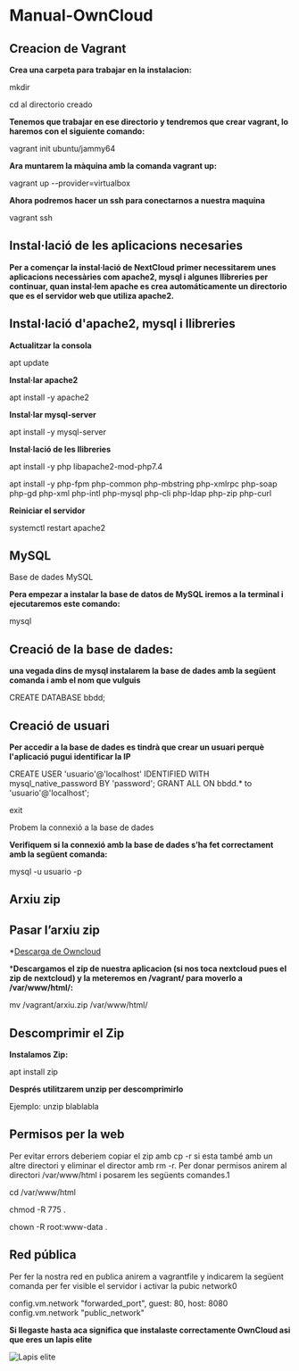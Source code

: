 # Manual-OwnCloud

## Creacion de Vagrant

**Crea una carpeta para trabajar en la instalacion:**

mkdir

cd al directorio creado

**Tenemos que trabajar en ese directorio y tendremos que crear vagrant, lo haremos con el siguiente comando:**

vagrant init ubuntu/jammy64

**Ara muntarem la màquina amb la comanda vagrant up:**

vagrant up --provider=virtualbox

**Ahora podremos hacer un ssh para conectarnos a nuestra maquina**

vagrant ssh

## Instal·lació de les aplicacions necesaries

**Per a començar la instal·lació de NextCloud primer necessitarem unes aplicacions necessàries com apache2, mysql i algunes llibreries per continuar, quan instal·lem apache es crea automáticamente un directorio que es el servidor web que utiliza apache2.**

## Instal·lació d'apache2, mysql i llibreries

**Actualitzar la consola**

apt update

**Instal·lar apache2**

apt install -y apache2

**Instal·lar mysql-server**

apt install -y mysql-server

**Instal·lació de les llibreries**

apt install -y php libapache2-mod-php7.4

apt install -y php-fpm php-common php-mbstring php-xmlrpc php-soap php-gd php-xml php-intl php-mysql php-cli php-ldap php-zip php-curl

**Reiniciar el servidor**

systemctl restart apache2

## MySQL

Base de dades MySQL

**Pera empezar a instalar la base de datos de MySQL iremos a la terminal i ejecutaremos este comando:**

mysql

## Creació de la base de dades:

**una vegada dins de mysql instalarem la base de dades amb la següent comanda i amb el nom que vulguis**

CREATE DATABASE bbdd;

## Creació de usuari

**Per accedir a la base de dades es tindrà que crear un usuari perquè l'aplicació pugui identificar la IP**

CREATE USER 'usuario'@'localhost' IDENTIFIED WITH mysql_native_password BY 'password';
GRANT ALL ON bbdd.* to 'usuario'@'localhost';

exit

Probem la connexió a la base de dades

**Verifiquem si la connexió amb la base de dades s’ha fet correctament amb la següent comanda:**

mysql -u usuario -p

## Arxiu zip


## Pasar l’arxiu zip

*[Descarga de Owncloud](https://download.owncloud.com/ocis/ocis/stable/4.0.0/)

***Descargamos el zip de nuestra aplicacion (si nos toca nextcloud pues el zip de nextcloud) y la meteremos en /vagrant/ para moverlo a  /var/www/html/:**

mv /vagrant/arxiu.zip /var/www/html/

## Descomprimir el Zip

**Instalamos Zip:**

apt install zip

**Després utilitzarem unzip per descomprimirlo**

Ejemplo: unzip blablabla

## Permisos per la web

Per evitar errors deberiem copiar el zip amb cp -r si esta també amb un altre directori y eliminar el director amb rm -r. Per donar permisos anirem al directori /var/www/html i posarem les següents comandes.1

cd /var/www/html

chmod -R 775 .

chown -R root:www-data .

## Red pública
Per fer la nostra red en publica anirem a vagrantfile y indicarem la següent comanda per fer visible el servidor i activar la pubic network0

config.vm.network "forwarded_port", guest: 80, host: 8080
config.vm.network "public_network"


**Si llegaste hasta aca significa que instalaste correctamente OwnCloud asi que eres un lapis elite**

![Lapis elite](https://www.informador.mx/__export/1655757092506/sites/elinformador/img/2022/06/20/whatsapp_image_2022-06-20_at_2_57_00_pm_crop1655756759109.jpeg_1902800913.jpeg)

